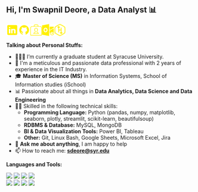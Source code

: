 <!-- Your title -->
## Hi, I'm Swapnil Deore, a Data Analyst :bar_chart:

<!-- Your badges
You can use the website to generate badges: https://shields.io/
-->

[<img align="left" alt="LinkedIn" width="32px" src="https://github.com/Swapppyy/Swapppyy/blob/main/linkedin.png" />](https://www.linkedin.com/in/swapnildeore/)
[<img align="left" alt="GitHub" width="32px" src="https://github.com/Swapppyy/Swapppyy/blob/main/Gitic.png" />](https://github.com/Swapppyy/)
[<img align="left" alt="My Portfolio" width="32px" src="https://github.com/Swapppyy/Swapppyy/blob/main/pf.png" />](https://example.com/)
[<img align="left" alt="Outlook" width="32px" src="https://github.com/Swapppyy/Swapppyy/blob/main/outlook.png" />](mailto:sdeore@syr.edu)
[<img align="left" alt="Hackerrank" width="32px" src="https://github.com/Swapppyy/Swapppyy/blob/main/hacr.png" />](https://www.hackerrank.com/swap_deo15/)




<br>
<br>

<!-- Talking about you -->
**Talking about Personal Stuffs:**

<!-- Any image aligned to the right. Beware the width -->

- 👨🏽‍💻 I’m currently a graduate student at Syracuse University.
- 🧑 I'm a meticulous and passionate data professional with 2 years of experience in the IT Industry.
- 🎓 **Master of Science (MS)** in Information Systems, School of Information studies (iSchool)
- 📊 Passionate about all things in **Data Analytics, Data Science and Data Engineering**
- 💪🏽 Skilled in the following technical skills:
  * **Programming Language:** Python (pandas, numpy, matplotlib, seaborn, plotly, streamlit, scikit-learn, beautifulsoup)
  * **RDBMS & Database:** MySQL, MongoDB
  * **BI & Data Visualization Tools:** Power BI, Tableau
  * **Other:** Git, Linux Bash, Google Sheets, Microsoft Excel, Jira
- 💬 **Ask me about anything**, I am happy to help
- 📫 How to reach me: **sdeore@syr.edu**

**Languages and Tools:** 

  <!-- Your languages and tools. Be careful with the alignment. 
  You can use this sites to get logos: https://www.vectorlogo.zone or https://simpleicons.org/
  -->
  <code><img width="10%" src="https://www.vectorlogo.zone/logos/python/python-ar21.svg"></code>
  <code><img width="10%" src="https://www.vectorlogo.zone/logos/microsoft/microsoft-ar21.svg"></code>
  <code><img width="10%" src="https://www.vectorlogo.zone/logos/microsoft_powerbi/microsoft_powerbi-ar21.svg"></code>
  <code><img width="10%" src="https://www.vectorlogo.zone/logos/mysql/mysql-ar21.svg"></code>
  <br />
  <code><img width="10%" src="https://www.vectorlogo.zone/logos/jupyter/jupyter-ar21.svg"></code>
  <code><img width="10%" src="https://www.vectorlogo.zone/logos/visualstudio_code/visualstudio_code-ar21.svg"></code>
  <code><img width="10%" src="https://www.vectorlogo.zone/logos/git-scm/git-scm-ar21.svg"></code>
  <code><img width="10%" src="https://www.vectorlogo.zone/logos/linux/linux-ar21.svg"></code>
</p>
